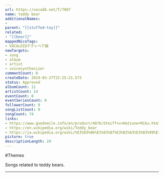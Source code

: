 ```yaml
---
url: https://vocadb.net/T/7087
name: teddy bear
additionalNames: 
- 
parent: "[[stuffed-toy]]"
related:
- "[[bear]]"
mappedNicoTags:
- VOCALOIDテディベア曲
newTargets:
- song
- album
- artist
- voicesynthesizer
commentCount: 0
createDate: 2019-03-27T22:25:21.573
status: Approved
albumCount: 11
artistCount: 14
eventCount: 0
eventSeriesCount: 0
followerCount: 0
songListCount: 0
songCount: 74
links: 
- https://www.goodsmile.info/en/product/4876/Steiff+x+Hatsune+Miku.html
- https://en.wikipedia.org/wiki/Teddy_bear
- https://ja.wikipedia.org/wiki/%E3%83%86%E3%83%87%E3%82%A3%E3%83%99%E3%82%A2
picture: true
descriptionLength: 29
---
```


#Themes

Songs related to teddy bears.

---

